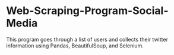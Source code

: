 # Web-Scraping-Program-Social-Media

This program goes through a list of users and collects their twitter information using Pandas, BeautifulSoup, and Selenium.
